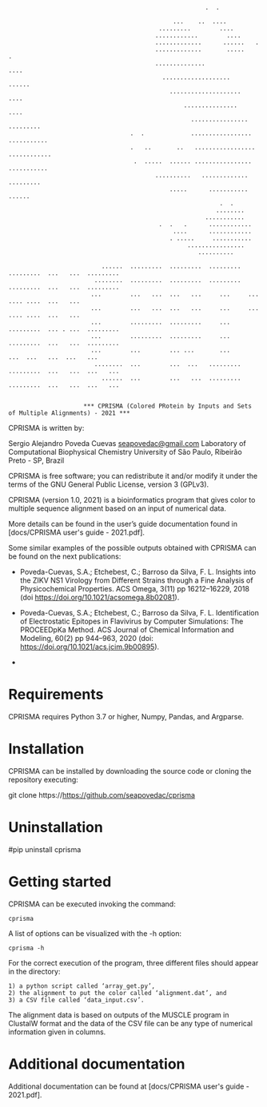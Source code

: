                                   														    
                                                           .  .                        
                                                                                       
                                                  ...    ..  ....                      
                                              .........        ....                    
                                             ............        ....                  
                                             .............      ......   .             
                                             .............       .....       .         
                                             ..............                ....        
                                               ...................         ......      
                                                 ....................          ....    
                                                     ...............           ....  
                                                       ................      ......... 
                                      .  .             .................   ........... 
                                      .   ..       ..   ................. ............ 
                                       .  .....  ...... ................  ...........  
                                             ..........   .............    .........   
                                                 .....      ...........      ......    
                                                               .  .                    
                                                              ........                 
                                                           ...........               
                                              .  .   .      ............               
                                                  ....      ............               
                                                 . .....     ...........               
                                                      ................                 
                                                         ..........                    
                                            	
                              ......  .........  .........  .........  .........  ...   ...  .........        	
                            ........  .........  .........  .........  .........  ...   ...  .........        	
                           ...        ...   ...  ...   ...     ...     ...        .... ....  ...   ...        	
                           ...        ...   ...  ...   ...     ...     ...        .... ....  ...   ...        	
                           ...        .........  .........     ...     .........  ... . ...  .........        	
                           ...        .........  .........     ...     .........  ...   ...  .........        	
                           ...        ...        ... ...       ...           ...  ...   ...  ...   ...        	
                            ........  ...        ...  ...   .........  .........  ...   ...  ...   ...        	
                              ......  ...        ...   ...  .........  .........  ...   ...  ...   ...        	
 
 
                         *** CPRISMA (Colored PRotein by Inputs and Sets of Multiple Alignments) - 2021 ***

CPRISMA is written by:

Sergio Alejandro Poveda Cuevas
seapovedac@gmail.com
Laboratory of Computational Biophysical Chemistry 
University of São Paulo, Ribeirão Preto - SP, Brazil

CPRISMA is free software; you can redistribute it and/or modify it under the terms of the
GNU General Public License, version 3 (GPLv3).

CPRISMA (version 1.0, 2021) is a bioinformatics program that gives color to multiple sequence alignment 
based on an input of numerical data.

More details can be found in the user’s guide documentation found in [docs/CPRISMA user's guide - 2021.pdf].

Some similar examples of the possible outputs obtained with CPRISMA can be found 
on the next publications:

* Poveda-Cuevas, S.A.; Etchebest, C.; Barroso da Silva, F. L. Insights into the ZIKV NS1 Virology from 
Different Strains through a Fine Analysis of Physicochemical Properties. ACS Omega, 3(11) 
pp 16212–16229, 2018 (doi https://doi.org/10.1021/acsomega.8b02081).

* Poveda-Cuevas, S.A.; Etchebest, C.; Barroso da Silva, F. L. Identification of Electrostatic Epitopes 
in Flavivirus by Computer Simulations: The PROCEEDpKa Method. ACS Journal of Chemical Information and Modeling, 
60(2) pp 944–963, 2020 (doi: https://doi.org/10.1021/acs.jcim.9b00895).

* 

   # Requirements    #

CPRISMA requires Python 3.7 or higher, Numpy, Pandas, and Argparse.

   # Installation    #

CPRISMA can be installed by downloading the source code or cloning the repository executing:

git clone https://https://github.com/seapovedac/cprisma

   # Uninstallation    #

#pip uninstall cprisma

   # Getting started    #

CPRISMA can be executed invoking the command:

	cprisma

A list of options can be visualized with the -h option:
	
	cprisma -h

For the correct execution of the program, three different files should appear in the directory: 

	1) a python script called ‘array_get.py’, 
	2) the alignment to put the color called ‘alignment.dat’, and 
	3) a CSV file called ‘data_input.csv’.

The alignment data is based on outputs of the MUSCLE program in ClustalW format and the data of the CSV
file can be any type of numerical information given in columns.

   # Additional documentation    #

Additional documentation can be found at [docs/CPRISMA user's guide - 2021.pdf].
